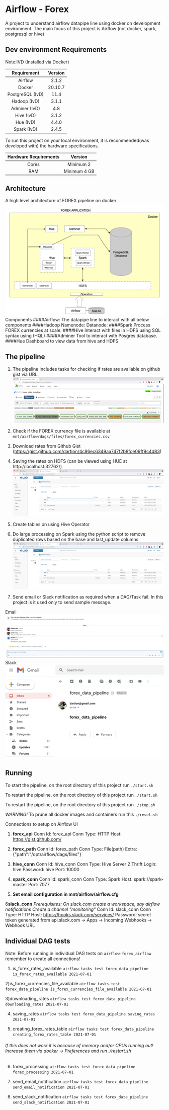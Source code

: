 # Airflow - Forex
A project to understand airflow datapipe line using docker on development environment.
The main focus of this project is Airflow (not docker, spark, postgresql or hive)


## Dev environment Requirements
Note:IVD (Installed via Docker) 

| Requirement | Version  
| :---: | :---: | 
| Airflow  | 2.1.2 |
| Docker  | 20.10.7 |
| PostgreSQL (IvD)  | 11.4 |
| Hadoop (IvD)  | 3.1.1 |
| Adminer (IvD)  | 4.8 |
| Hive (IvD)  | 3.1.2 |
| Hue (IvD)  | 4.4.0 |
| Spark (IvD)  | 2.4.5 |

To run this project on your local environment, it is recommended(was developed with) the hardware specifications.

| Hardware Requirements | Version
| :---: | :---: | 
| Cores  | Minimum 2 |
| RAM  | Minimum 4 GB |

## Architecture 
A high level architecture of FOREX pipeline on docker
![Alt text](screenshots/forex_architecture.png?raw=true "Forex Architecture")
Components
####Airflow:
The datapipe line to interact with all below components
####Hadoop
Namenode: 
Datanode:
####Spark
Process FOREX currencies at scale.
####Hive
Interact with files in HDFS using SQL syntax using (HQL)
####Adminer
Tool to interact with Posgres database.
####Hue
Dashboard to view data from hive and HDFS
## The pipeline

1) The pipeline includes tasks for checking if rates are available on github gist via URL.
![Alt text](screenshots/forex_pipeline.png?raw=true "Forex Pipeline")

2) Check if the FOREX currency file is available at `mnt/airflow/dags/files/forex_currencies.csv`
3) Download rates from Github Gist (https://gist.github.com/dartion/4c96ec6349aa747f2b8fce09ff9c4d83)
4) Saving the rates on HDFS (can be viewed using HUE at http://localhost:32762/)
![Alt text](screenshots/hue_files.png?raw=true "View files on HUE")
5) Create tables on using Hive Operator
6) Do large processing on Spark using the python script to remove duplicated rows based on the base and last_update columns
![Alt text](screenshots/hue_files.png?raw=true "HUE_query")
7) Send email or Slack notification as required when a DAG/Task fail. In this project is it used only to send sample message.

Email ![Alt text](screenshots/slack_message.png?raw=true "Slack Example")
Slack ![Alt text](screenshots/email_gmail.png?raw=true "Email Example")

## Running
To start the pipeline, on the root directory of this project run
```./start.sh```

To restart the pipeline, on the root directory of this project run
```./start.sh```

To restart the pipeline, on the root directory of this project run
```./stop.sh```

*WARNING!*
To prune all docker images and containers run this
```./reset.sh```

Connections to setup on Airflow UI
1. **forex_api**
Conn Id: forex_api
Conn Type: HTTP
Host: https://gist.github.com/

2. **forex_path**
Conn Id: forex_path
Conn Type: File(path)
Extra: {"path":"/opt/airflow/dags/files"}

3. **hive_conn**
Conn Id: hive_conn
Conn Type: Hive Server 2 Thrift
Login: hive
Password: hive
Port: 10000

4. **spark_conn**
Conn Id: spark_conn
Conn Type: Spark
Host: spark://spark-master
Port: 7077

5. **Set email configuration in mnt/airflow/airflow.cfg**

6**slack_conn**
*Prerequisites:*
*On slack.com create a workspace, say airflow notifications*
*Create a channel "monitoring"*
Conn Id: slack_conn
Conn Type: HTTP
Host: https://hooks.slack.com/services/
Password: secret token generated from api.slack.com -> Apps -> Incoming Webhooks -> Webhook URL


## Individual DAG tests
Note: Before running in individual DAG tests on `airflow-forex_airflow` remember to create all connections!
1) is_forex_rates_available
 `airflow tasks test forex_data_pipeline is_forex_rates_available 2021-07-01`

2)is_forex_currencies_file_available
 `airflow tasks test forex_data_pipeline is_forex_currencies_file_available 2021-07-01`

3)downloading_rates
 `airflow tasks test forex_data_pipeline downloading_rates 2021-07-01`

4) saving_rates
 `airflow tasks test forex_data_pipeline saving_rates 2021-07-01`

5) creating_forex_rates_table
 `airflow tasks test forex_data_pipeline creating_forex_rates_table 2021-07-01`

###### If this does not work it is because of memory and/or CPUs running out! Increase them via docker -> Preferences and run ./restart.sh
6) forex_processing
 `airflow tasks test forex_data_pipeline forex_processing 2021-07-01`

7) send_email_notification
 `airflow tasks test forex_data_pipeline send_email_notification 2021-07-01` 

8) send_slack_notification
 `airflow tasks test forex_data_pipeline send_slack_notification 2021-07-01` 


